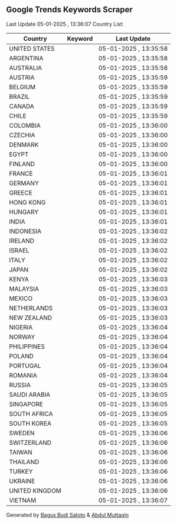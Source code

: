 
## Google Trends Keywords Scraper

Last Update 05-01-2025 , 13:36:07
Country List:

| Country | Keyword | Last Update |
| --- | --- | --- |
| UNITED STATES |  | 05-01-2025 , 13:35:58 |
| ARGENTINA |  | 05-01-2025 , 13:35:58 |
| AUSTRALIA |  | 05-01-2025 , 13:35:58 |
| AUSTRIA |  | 05-01-2025 , 13:35:59 |
| BELGIUM |  | 05-01-2025 , 13:35:59 |
| BRAZIL |  | 05-01-2025 , 13:35:59 |
| CANADA |  | 05-01-2025 , 13:35:59 |
| CHILE |  | 05-01-2025 , 13:35:59 |
| COLOMBIA |  | 05-01-2025 , 13:36:00 |
| CZECHIA |  | 05-01-2025 , 13:36:00 |
| DENMARK |  | 05-01-2025 , 13:36:00 |
| EGYPT |  | 05-01-2025 , 13:36:00 |
| FINLAND |  | 05-01-2025 , 13:36:00 |
| FRANCE |  | 05-01-2025 , 13:36:01 |
| GERMANY |  | 05-01-2025 , 13:36:01 |
| GREECE |  | 05-01-2025 , 13:36:01 |
| HONG KONG |  | 05-01-2025 , 13:36:01 |
| HUNGARY |  | 05-01-2025 , 13:36:01 |
| INDIA |  | 05-01-2025 , 13:36:01 |
| INDONESIA |  | 05-01-2025 , 13:36:02 |
| IRELAND |  | 05-01-2025 , 13:36:02 |
| ISRAEL |  | 05-01-2025 , 13:36:02 |
| ITALY |  | 05-01-2025 , 13:36:02 |
| JAPAN |  | 05-01-2025 , 13:36:02 |
| KENYA |  | 05-01-2025 , 13:36:03 |
| MALAYSIA |  | 05-01-2025 , 13:36:03 |
| MEXICO |  | 05-01-2025 , 13:36:03 |
| NETHERLANDS |  | 05-01-2025 , 13:36:03 |
| NEW ZEALAND |  | 05-01-2025 , 13:36:03 |
| NIGERIA |  | 05-01-2025 , 13:36:04 |
| NORWAY |  | 05-01-2025 , 13:36:04 |
| PHILIPPINES |  | 05-01-2025 , 13:36:04 |
| POLAND |  | 05-01-2025 , 13:36:04 |
| PORTUGAL |  | 05-01-2025 , 13:36:04 |
| ROMANIA |  | 05-01-2025 , 13:36:04 |
| RUSSIA |  | 05-01-2025 , 13:36:05 |
| SAUDI ARABIA |  | 05-01-2025 , 13:36:05 |
| SINGAPORE |  | 05-01-2025 , 13:36:05 |
| SOUTH AFRICA |  | 05-01-2025 , 13:36:05 |
| SOUTH KOREA |  | 05-01-2025 , 13:36:05 |
| SWEDEN |  | 05-01-2025 , 13:36:06 |
| SWITZERLAND |  | 05-01-2025 , 13:36:06 |
| TAIWAN |  | 05-01-2025 , 13:36:06 |
| THAILAND |  | 05-01-2025 , 13:36:06 |
| TURKEY |  | 05-01-2025 , 13:36:06 |
| UKRAINE |  | 05-01-2025 , 13:36:06 |
| UNITED KINGDOM |  | 05-01-2025 , 13:36:06 |
| VIETNAM |  | 05-01-2025 , 13:36:07 |

Generated by [Bagus Budi Satoto](https://github.com/bagussatoto/) & [Abdul Muttaqin](https://github.com/fdciabdul/)
